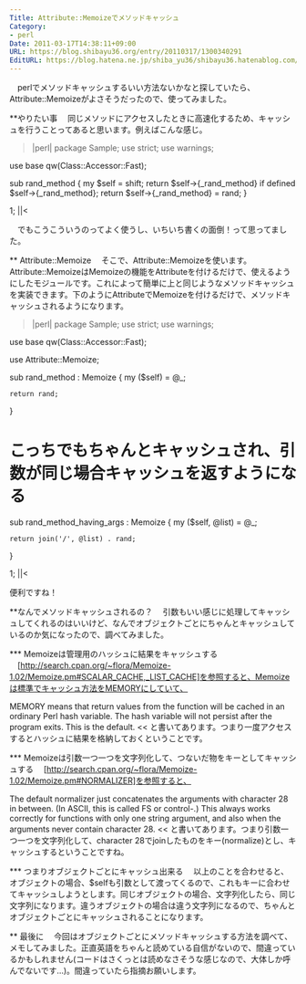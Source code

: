 ```yaml
---
Title: Attribute::Memoizeでメソッドキャッシュ
Category:
- perl
Date: 2011-03-17T14:38:11+09:00
URL: https://blog.shibayu36.org/entry/20110317/1300340291
EditURL: https://blog.hatena.ne.jp/shiba_yu36/shibayu36.hatenablog.com/atom/entry/12704591929888038986
---
```


　perlでメソッドキャッシュするいい方法ないかなと探していたら、Attribute::Memoizeがよさそうだったので、使ってみました。

**やりたい事
　同じメソッドにアクセスしたときに高速化するため、キャッシュを行うことってあると思います。例えばこんな感じ。
>|perl|
package Sample;
use strict;
use warnings;

use base qw(Class::Accessor::Fast);

sub rand_method {
    my $self = shift;
    return $self->{_rand_method} if defined $self->{_rand_method};
    return $self->{_rand_method} = rand;
}

1;
||<

　でもこうこういうのってよく使うし、いちいち書くの面倒！って思ってました。

** Attribute::Memoize
　そこで、Attribute::Memoizeを使います。Attribute::MemoizeはMemoizeの機能をAttributeを付けるだけで、使えるようにしたモジュールです。これによって簡単に上と同じようなメソッドキャッシュを実装できます。下のようにAttributeでMemoizeを付けるだけで、メソッドキャッシュされるようになります。
>|perl|
package Sample;
use strict;
use warnings;

use base qw(Class::Accessor::Fast);

use Attribute::Memoize;

sub rand_method : Memoize {
    my ($self) = @_;

    return rand;
}

# こっちでもちゃんとキャッシュされ、引数が同じ場合キャッシュを返すようになる
sub rand_method_having_args : Memoize {
    my ($self, @list) = @_;

    return join('/', @list) . rand;
}

1;
||<

便利ですね！


**なんでメソッドキャッシュされるの？
　引数もいい感じに処理してキャッシュしてくれるのはいいけど、なんでオブジェクトごとにちゃんとキャッシュしているのか気になったので、調べてみました。

*** Memoizeは管理用のハッシュに結果をキャッシュする
　[http://search.cpan.org/~flora/Memoize-1.02/Memoize.pm#SCALAR_CACHE,_LIST_CACHE]を参照すると、Memoizeは標準でキャッシュ方法をMEMORYにしていて、
>>
MEMORY means that return values from the function will be cached in an ordinary Perl hash variable. The hash variable will not persist after the program exits. This is the default.
<<
と書いてあります。つまり一度アクセスするとハッシュに結果を格納しておくということです。

*** Memoizeは引数一つ一つを文字列化して、つないだ物をキーとしてキャッシュする
　[http://search.cpan.org/~flora/Memoize-1.02/Memoize.pm#NORMALIZER]を参照すると、
>>
The default normalizer just concatenates the arguments with character 28 in between. (In ASCII, this is called FS or control-\.) This always works correctly for functions with only one string argument, and also when the arguments never contain character 28.
<<
と書いてあります。つまり引数一つ一つを文字列化して、character 28でjoinしたものをキー(normalize)とし、キャッシュするということですね。

*** つまりオブジェクトごとにキャッシュ出来る
　以上のことを合わせると、オブジェクトの場合、$selfも引数として渡ってくるので、これもキーに合わせてキャッシュしようとします。同じオブジェクトの場合、文字列化したら、同じ文字列になります。違うオブジェクトの場合は違う文字列になるので、ちゃんとオブジェクトごとにキャッシュされることになります。


** 最後に
　今回はオブジェクトごとにメソッドキャッシュする方法を調べて、メモしてみました。正直英語をちゃんと読めている自信がないので、間違っているかもしれません(コードはさくっとは読めなさそうな感じなので、大体しか呼んでないです...)。間違っていたら指摘お願いします。
